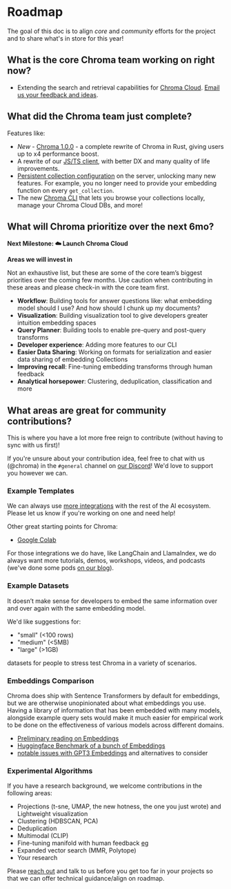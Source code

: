 # Roadmap

The goal of this doc is to align *core* and *community* efforts for the project and to share what's in store for this year!

## What is the core Chroma team working on right now?

- Extending the search and retrieval capabilities for [Chroma Cloud](https://trychroma.com/signup). [Email us your feedback and ideas](mailto:support@trychroma.com).

## What did the Chroma team just complete?

Features like:
- *New* - [Chroma 1.0.0](https://trychroma.com/project/1.0.0) - a complete rewrite of Chroma in Rust, giving users up to x4 performance boost.
- A rewrite of our [JS/TS client](https://www.youtube.com/watch?v=Hq3Rk84eGiY), with better DX and many quality of life improvements.
- [Persistent collection configuration](https://www.youtube.com/watch?v=zQg5peYd7b0) on the server, unlocking many new features. For example, you no longer need to provide your embedding function on every `get_collection`.
- The new [Chroma CLI](https://www.youtube.com/watch?v=lHassGpmvK8) that lets you browse your collections locally, manage your Chroma Cloud DBs, and more!

## What will Chroma prioritize over the next 6mo?

**Next Milestone: ☁️ Launch Chroma Cloud**

**Areas we will invest in**

Not an exhaustive list, but these are some of the core team’s biggest priorities over the coming few months. Use caution when contributing in these areas and please check-in with the core team first.

- **Workflow**: Building tools for answer questions like: what embedding model should I use? And how should I chunk up my documents?
- **Visualization**: Building visualization tool to give developers greater intuition embedding spaces
- **Query Planner**: Building tools to enable pre-query and post-query transforms
- **Developer experience**: Adding more features to our CLI
- **Easier Data Sharing**: Working on formats for serialization and easier data sharing of embedding Collections
- **Improving recall**: Fine-tuning embedding transforms through human feedback
- **Analytical horsepower**: Clustering, deduplication, classification and more

## What areas are great for community contributions?

This is where you have a lot more free reign to contribute (without having to sync with us first)!

If you're unsure about your contribution idea, feel free to chat with us (@chroma) in the `#general` channel on [our Discord](https://discord.gg/rahcMUU5XV)! We'd love to support you however we can.

### Example Templates

We can always use [more integrations](../../integrations/chroma-integrations) with the rest of the AI ecosystem. Please let us know if you're working on one and need help!

Other great starting points for Chroma:
- [Google Colab](https://colab.research.google.com/drive/1QEzFyqnoFxq7LUGyP1vzR4iLt9PpCDXv?usp=sharing)

For those integrations we do have, like LangChain and LlamaIndex, we do always want more tutorials, demos, workshops, videos, and podcasts (we've done some pods [on our blog](https://trychroma.com/interviews)).

### Example Datasets

It doesn’t make sense for developers to embed the same information over and over again with the same embedding model.

We'd like suggestions for:

- "small" (<100 rows)
- "medium" (<5MB)
- "large" (>1GB)

datasets for people to stress test Chroma in a variety of scenarios.

### Embeddings Comparison

Chroma does ship with Sentence Transformers by default for embeddings, but we are otherwise unopinionated about what embeddings you use. Having a library of information that has been embedded with many models, alongside example query sets would make it much easier for empirical work to be done on the effectiveness of various models across different domains.

- [Preliminary reading on Embeddings](https://towardsdatascience.com/neural-network-embeddings-explained-4d028e6f0526?gi=ee46baab0d8f)
- [Huggingface Benchmark of a bunch of Embeddings](https://huggingface.co/blog/mteb)
- [notable issues with GPT3 Embeddings](https://twitter.com/Nils_Reimers/status/1487014195568775173) and alternatives to consider

### Experimental Algorithms

If you have a research background, we welcome contributions in the following areas:

- Projections (t-sne, UMAP, the new hotness, the one you just wrote) and Lightweight visualization
- Clustering (HDBSCAN, PCA)
- Deduplication
- Multimodal (CLIP)
- Fine-tuning manifold with human feedback [eg](https://github.com/openai/openai-cookbook/blob/main/examples/Customizing_embeddings.ipynb)
- Expanded vector search (MMR, Polytope)
- Your research

Please [reach out](https://discord.gg/MMeYNTmh3x) and talk to us before you get too far in your projects so that we can offer technical guidance/align on roadmap.
